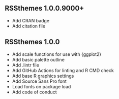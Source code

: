 ## RSSthemes 1.0.0.9000+

* Add CRAN badge
* Add citation file

## RSSthemes 1.0.0

* Add scale functions for use with {ggplot2}
* Add basic palette outline
* Add .lintr file
* Add GitHub Actions for linting and R CMD check
* Add base R graphics settings
* Add Source Sans Pro font
* Load fonts on package load
* Add code of conduct
